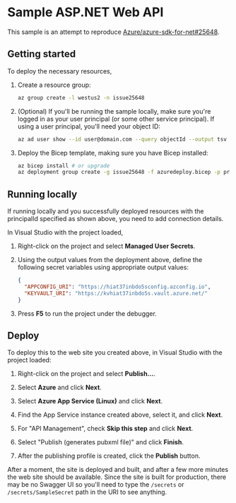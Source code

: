 # Sample ASP.NET Web API

This sample is an attempt to reproduce [Azure/azure-sdk-for-net#25648](https://github.com/Azure/azure-sdk-for-net/issues/25648).

## Getting started

To deploy the necessary resources,

1. Create a resource group:

   ```bash
   az group create -l westus2 -n issue25648
   ```

2. (Optional) If you'll be running the sample locally, make sure you're logged in as your user principal (or some other service principal).
   If using a user principal, you'll need your object ID:

   ```bash
   az ad user show --id user@domain.com --query objectId --output tsv
   ```

3. Deploy the Bicep template, making sure you have Bicep installed:

   ```bash
   az bicep install # or upgrade
   az deployment group create -g issue25648 -f azuredeploy.bicep -p principalId='<OID from above if needed>' principalType='<User | ServicePrincipal (default)>'
   ```

## Running locally

If running locally and you successfully deployed resources with the principalId specified as shown above, you need to add connection details.

In Visual Studio with the project loaded,

1. Right-click on the project and select **Managed User Secrets**.

2. Using the output values from the deployment above, define the following secret variables using appropriate output values:

   ```json
   {
     "APPCONFIG_URI": "https://hiat37inbdo5sconfig.azconfig.io",
     "KEYVAULT_URI": "https://kvhiat37inbdo5s.vault.azure.net/"
   }
   ```

3. Press **F5** to run the project under the debugger.

## Deploy

To deploy this to the web site you created above, in Visual Studio with the project loaded:

1. Right-click on the project and select **Publish...**.

2. Select **Azure** and click **Next**.

3. Select **Azure App Service (Linux)** and click **Next**.

4. Find the App Service instance created above, select it, and click **Next**.

5. For "API Management", check **Skip this step** and click **Next**.

6. Select "Publish (generates pubxml file)" and click **Finish**.

7. After the publishing profile is created, click the **Publish** button.

After a moment, the site is deployed and built, and after a few more minutes the web site should be available. Since the site is built for production, there may be no Swagger UI so you'll need to type the `/secrets` or `/secrets/SampleSecret` path in the URI to see anything.
